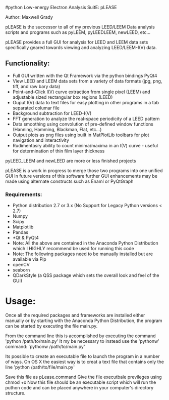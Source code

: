 
#python Low-energy Electron Analysis SuitE: pLEASE

Author: Maxwell Grady

pLEASE is the successor to all of my previous LEED/LEEM Data analysis scripts and programs such as pyLEEM, pyLEEDLEEM, newLEED, etc...

pLEASE provides a full GUI for analysis for LEED and LEEM data sets specifically geared towards viewing and analyzing LEED/LEEM-I(V) data.

## Functionality:
* Full GUI written with the Qt Framework via the python bindings PyQt4
* View LEED and LEEM data sets from a variety of data formats (jpg, png, tiff, and raw bary data)
* Point-and-Click I(V) curve extraction from single  pixel (LEEM) and adjustable sized rectangular box regions (LEED)
* Ouput I(V) data to text files for easy plotting in other programs in a tab separated columar file
* Background subtraction for LEED-I(V) 
* FFT generation to analyze the real-space periodicity of a LEED pattern
* Data smoothing using convolution of pre-defined window functions (Hanning, Hamming, Blackman, Flat, etc...)
* Output plots as png files using built in MatPlotLib toolbars for plot navigation and interactivity
* Rudimentasry ability to count minima/maxima in an I(V) curve - useful for determination of thin film layer thickness

pyLEED_LEEM and newLEED are more or less finished projects

pLEASE is a work in progress to merge those two programs into one unified GUI
In future versions of this software further GUI enhancements may be made using alternate constructs such as Enaml or PyQtGraph

### Requirements:
* Python distribution 2.7 or 3.x (No Support for Legacy Python versions < 2.7)
* Numpy
* Scipy
* Matplotlib
* Pandas
* *Qt & PyQt4 
* Note: All the above are contained in the Anaconda Python Distribution which I HIGHLY recommend be used for running this code
* Note: The following packages need to be manually installed but are available via Pip
* openCV
* seaborn
* QDarkStyle (a QSS package which sets the overall look and feel of the GUI) 

# Usage:
Once all the required packages and frameworks are installed either manually or by starting with the Anaconda Python Distribution, the program can be started by executing the file main.py. 

From the command line this is accomplished by executing the command 'python /path/to/main.py'  It my be necessary to instead use the 'pythonw' command: 'pythonw /path/to/main.py'

Its possible to create an executable file to launch the program in a number of ways.
On OS X the easiest way is to creat a text file that contains only the line 'python /path/to/file/main.py'

Save this file as pLease.command 
Give the file executbale previleges using chmod +x
Now this file should be an executable script which will run the puthon code and can be placed anywhere in your computer's directory structure.



